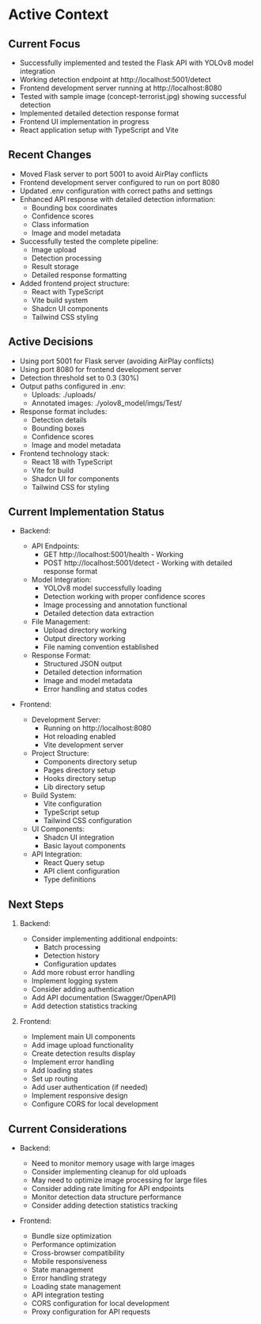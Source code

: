 # Active Context

## Current Focus
- Successfully implemented and tested the Flask API with YOLOv8 model integration
- Working detection endpoint at http://localhost:5001/detect
- Frontend development server running at http://localhost:8080
- Tested with sample image (concept-terrorist.jpg) showing successful detection
- Implemented detailed detection response format
- Frontend UI implementation in progress
- React application setup with TypeScript and Vite

## Recent Changes
- Moved Flask server to port 5001 to avoid AirPlay conflicts
- Frontend development server configured to run on port 8080
- Updated .env configuration with correct paths and settings
- Enhanced API response with detailed detection information:
  - Bounding box coordinates
  - Confidence scores
  - Class information
  - Image and model metadata
- Successfully tested the complete pipeline:
  - Image upload
  - Detection processing
  - Result storage
  - Detailed response formatting
- Added frontend project structure:
  - React with TypeScript
  - Vite build system
  - Shadcn UI components
  - Tailwind CSS styling

## Active Decisions
- Using port 5001 for Flask server (avoiding AirPlay conflicts)
- Using port 8080 for frontend development server
- Detection threshold set to 0.3 (30%)
- Output paths configured in .env:
  - Uploads: ./uploads/
  - Annotated images: ./yolov8_model/imgs/Test/
- Response format includes:
  - Detection details
  - Bounding boxes
  - Confidence scores
  - Image and model metadata
- Frontend technology stack:
  - React 18 with TypeScript
  - Vite for build
  - Shadcn UI for components
  - Tailwind CSS for styling

## Current Implementation Status
- Backend:
  - API Endpoints:
    - GET http://localhost:5001/health - Working
    - POST http://localhost:5001/detect - Working with detailed response format
  - Model Integration:
    - YOLOv8 model successfully loading
    - Detection working with proper confidence scores
    - Image processing and annotation functional
    - Detailed detection data extraction
  - File Management:
    - Upload directory working
    - Output directory working
    - File naming convention established
  - Response Format:
    - Structured JSON output
    - Detailed detection information
    - Image and model metadata
    - Error handling and status codes

- Frontend:
  - Development Server:
    - Running on http://localhost:8080
    - Hot reloading enabled
    - Vite development server
  - Project Structure:
    - Components directory setup
    - Pages directory setup
    - Hooks directory setup
    - Lib directory setup
  - Build System:
    - Vite configuration
    - TypeScript setup
    - Tailwind CSS configuration
  - UI Components:
    - Shadcn UI integration
    - Basic layout components
  - API Integration:
    - React Query setup
    - API client configuration
    - Type definitions

## Next Steps
1. Backend:
   - Consider implementing additional endpoints:
     - Batch processing
     - Detection history
     - Configuration updates
   - Add more robust error handling
   - Implement logging system
   - Consider adding authentication
   - Add API documentation (Swagger/OpenAPI)
   - Add detection statistics tracking

2. Frontend:
   - Implement main UI components
   - Add image upload functionality
   - Create detection results display
   - Implement error handling
   - Add loading states
   - Set up routing
   - Add user authentication (if needed)
   - Implement responsive design
   - Configure CORS for local development

## Current Considerations
- Backend:
  - Need to monitor memory usage with large images
  - Consider implementing cleanup for old uploads
  - May need to optimize image processing for large files
  - Consider adding rate limiting for API endpoints
  - Monitor detection data structure performance
  - Consider adding detection statistics tracking

- Frontend:
  - Bundle size optimization
  - Performance optimization
  - Cross-browser compatibility
  - Mobile responsiveness
  - State management
  - Error handling strategy
  - Loading state management
  - API integration testing
  - CORS configuration for local development
  - Proxy configuration for API requests 